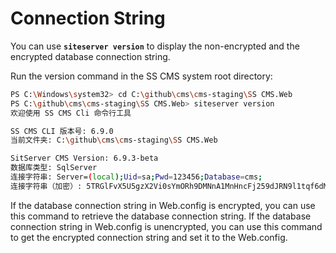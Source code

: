 # Connection String

You can use **`siteserver version`** to display the non-encrypted and the encrypted database connection string.

Run the version command in the SS CMS system root directory:

``` sh
PS C:\Windows\system32> cd C:\github\cms\cms-staging\SS CMS.Web
PS C:\github\cms\cms-staging\SS CMS.Web> siteserver version
欢迎使用 SS CMS Cli 命令行工具

SS CMS CLI 版本号: 6.9.0
当前文件夹: C:\github\cms\cms-staging\SS CMS.Web

SitServer CMS Version: 6.9.3-beta
数据库类型: SqlServer
连接字符串: Server=(local);Uid=sa;Pwd=123456;Database=cms;
连接字符串（加密）: 5TRGlFvX5U5gzX2Vi0sYmORh9DMNnA1MnHncFj259dJRN9l1tqf6dM30add0Zpd88Ni7bmNUsJ3G93HSJxIFoXqj0slash0Q0equals00equals00secret0
```

If the database connection string in Web.config is encrypted, you can use this command to retrieve the database connection string. If the database connection string in Web.config is unencrypted, you can use this command to get the encrypted connection string and set it to the Web.config.
